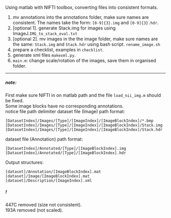 Using matlab with NIFTI toolbox, converting files into consistent formats.

1. mv annotations into the annotations folder, make sure names are consistent. The names take the form:
`[0-9]{3}.img` and `[0-9]{3}.hdr`.
2. [optional 1]. generate Stack.img for images using ImageJ.`IMG_to_stack_eval.txt`
2. [optional 2]. mv images in the the image folder, make sure names are the same: `Stack.img` and `Stack.hdr` using bash script. `rename_image.sh`
3. prepare a checklist, examples in `checklist`.
4. generate xml files `makexml.py`.
5. `main.m`: change scale/rotation of the images, save them in organised folder.

- - -
##### note:

First make sure NIFTI in on matlab path and the file `load_nii_img.m` should be fixed.   
Some image blocks have no corresponding annotations.  
notice file path delimiter
dataset file (Image) path format:   

`[DatasetIndex]/Images/[Type]/[ImageIndex]/[ImageBlockIndex]/*.bmp`   
`[DatasetIndex]/Images/[Type]/[ImageIndex]/[ImageBlockIndex]/Stack.img`   
`[DatasetIndex]/Images/[Type]/[ImageIndex]/[ImageBlockIndex]/Stack.hdr`   

dataset file (Annotation) path format:   

`[DatasetIndex]/Annotated/[Type]/[ImageBlockIndex].img`   
`[DatasetIndex]/Annotated/[Type]/[ImageBlockIndex].hdr`   

Output structures:   

`[dataset]/Annotation/[ImageBlockIndex].mat`   
`[dataset]/Image/[ImageBlockIndex].mat`   
`[dataset]/Description/[ImageIndex].xml`   

##### !

447C removed (size not consistent).   
193A removed (not scaled).   
